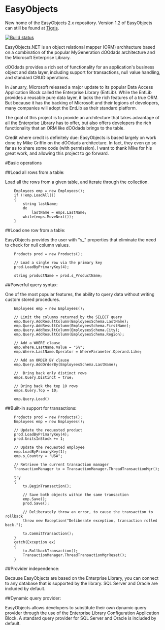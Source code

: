 EasyObjects
===========

New home of the EasyObjects 2.x repository. Version 1.2 of EasyObjects can still be found at [Tigris](http://easyobjects.tigris.org).

[![Build status](https://ci.appveyor.com/api/projects/status/edswglxyrbn7t7sa?svg=true)](https://ci.appveyor.com/project/mgnoonan/easyobjects)

EasyObjects.NET is an object relational mapper (ORM) architecture based on a combination of the popular MyGeneration dOOdads architecture and the Microsoft Enterprise Library.

dOOdads provides a rich set of functionality for an application's business object and data layer, including support for transactions, null value handling, and standard CRUD operations.

In January, Microsoft released a major update to its popular Data Access Application Block called the Enterprise Library (EntLib). While the EntLib provides a reusable pure data layer, it lacks the rich features of a true ORM. But because it has the backing of Microsoft and their legions of developers, many companies will adopt the EntLib as their standard platform.

The goal of this project is to provide an architecture that takes advantage of all the Enterprise Library has to offer, but also offers developers the rich functionality that an ORM like dOOdads brings to the table.

Credit where credit is definitely due: EasyObjects is based largely on work done by Mike Griffin on the dOOdads architecture. In fact, they even go so far as to share some code (with permission). I want to thank Mike for his great work, and allowing this project to go forward.

#Basic operations

##Load all rows from a table:

Load all the rows from a given table, and iterate through the collection.


        Employees emp = new Employees();
        if (!emp.LoadAll())
        {
            string lastName;
            do
                lastName = emps.LastName;
            while(emps.MoveNext());
        }


##Load one row from a table:

EasyObjects provides the user with "s_" properties that eliminate the need to check for null column values.

        Products prod = new Products();
        
        // Load a single row via the primary key
        prod.LoadByPrimaryKey(4);
        
        string productName = prod.s_ProductName;


##Powerful query syntax:

One of the most popular features, the ability to query data without writing custom stored procedures.

        Employees emp = new Employees();
        
        // Limit the columns returned by the SELECT query
        emp.Query.AddResultColumn(EmployeesSchema.LastName);
        emp.Query.AddResultColumn(EmployeesSchema.FirstName);
        emp.Query.AddResultColumn(EmployeesSchema.City);
        emp.Query.AddResultColumn(EmployeesSchema.Region);
        
        // Add a WHERE clause
        emp.Where.LastName.Value = "S%";
        emp.Where.LastName.Operator = WhereParameter.Operand.Like;
        
        // Add an ORDER BY clause
        emp.Query.AddOrderBy(EmployeesSchema.LastName);
        
        //  Bring back only distinct rows
        emps.Query.Distinct = true;
        
        // Bring back the top 10 rows
        emps.Query.Top = 10;
        
        emp.Query.Load()


##Built-in support for transactions:

        Products prod = new Products();
        Employees emp = new Employees();
    
        // Update the requested product
        prod.LoadByPrimaryKey(4);
        prod.UnitsInStock += 1;
    
        // Update the requested employee
        emp.LoadByPrimaryKey(1);
        emp.s_Country = "USA";
    
        // Retrieve the current transaction manager
        TransactionManager tx = TransactionManager.ThreadTransactionMgr();
    
        try
        {
            tx.BeginTransaction();
    
            // Save both objects within the same transaction
            emp.Save();
            prod.Save();
    
            // Deliberately throw an error, to cause the transaction to rollback
            throw new Exception("Deliberate exception, transaction rolled back.");
    
            tx.CommitTransaction();
        }
        catch(Exception ex)
        {
            tx.RollbackTransaction();
            TransactionManager.ThreadTransactionMgrReset();
        }


##Provider independence:

Because EasyObjects are based on the Enterprise Library, you can connect to any database that is supported by the library. SQL Server and Oracle are included by default.

##Dynamic query provider:

EasyObjects allows developers to substitute their own dynamic query provider through the use of the Enterprise Library Configuration Application Block. A standard query provider for SQL Server and Oracle is included by default. 
